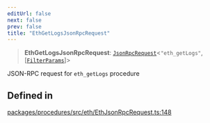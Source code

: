 ```yaml
---
editUrl: false
next: false
prev: false
title: "EthGetLogsJsonRpcRequest"
---
```


> **EthGetLogsJsonRpcRequest**: [`JsonRpcRequest`](/reference/tevm/jsonrpc/type-aliases/jsonrpcrequest/)\<`"eth_getLogs"`, [[`FilterParams`](/reference/tevm/actions/type-aliases/filterparams/)]\>

JSON-RPC request for `eth_getLogs` procedure

## Defined in

[packages/procedures/src/eth/EthJsonRpcRequest.ts:148](https://github.com/qbzzt/tevm-monorepo/blob/main/packages/procedures/src/eth/EthJsonRpcRequest.ts#L148)
